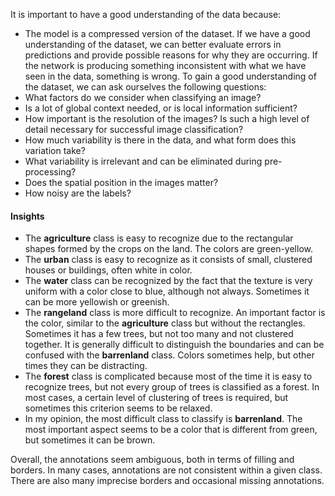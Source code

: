 
It is important to have a good understanding of the data because:
- The model is a compressed version of the dataset. If we have a good understanding of the dataset, we can better evaluate errors in predictions and provide possible reasons for why they are occurring. If the network is producing something inconsistent with what we have seen in the data, something is wrong.
To gain a good understanding of the dataset, we can ask ourselves the following questions:
- What factors do we consider when classifying an image?
- Is a lot of global context needed, or is local information sufficient?
- How important is the resolution of the images? Is such a high level of detail necessary for successful image classification?
- How much variability is there in the data, and what form does this variation take?
- What variability is irrelevant and can be eliminated during pre-processing?
- Does the spatial position in the images matter?
- How noisy are the labels?

#### Insights

- The **agriculture** class is easy to recognize due to the rectangular shapes formed by the crops on the land. The colors are green-yellow.
- The **urban** class is easy to recognize as it consists of small, clustered houses or buildings, often white in color.
- The **water** class can be recognized by the fact that the texture is very uniform with a color close to blue, although not always. Sometimes it can be more yellowish or greenish.
- The **rangeland** class is more difficult to recognize. An important factor is the color, similar to the **agriculture** class but without the rectangles. Sometimes it has a few trees, but not too many and not clustered together. It is generally difficult to distinguish the boundaries and can be confused with the **barrenland** class. Colors sometimes help, but other times they can be distracting.
- The **forest** class is complicated because most of the time it is easy to recognize trees, but not every group of trees is classified as a forest. In most cases, a certain level of clustering of trees is required, but sometimes this criterion seems to be relaxed.
- In my opinion, the most difficult class to classify is **barrenland**. The most important aspect seems to be a color that is different from green, but sometimes it can be brown.

Overall, the annotations seem ambiguous, both in terms of filling and borders. In many cases, annotations are not consistent within a given class. There are also many imprecise borders and occasional missing annotations.